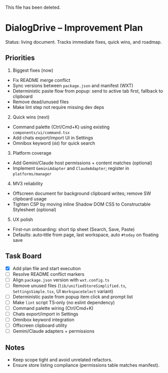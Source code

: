 This file has been deleted.
# DialogDrive – Improvement Plan

Status: living document. Tracks immediate fixes, quick wins, and roadmap.

## Priorities

1) Biggest fixes (now)
- Fix README merge conflict
- Sync versions between `package.json` and manifest (WXT)
- Deterministic paste flow from popup: send to active tab first, fallback to clipboard
- Remove dead/unused files
- Make lint step not require missing dev deps

2) Quick wins (next)
- Command palette (Ctrl/Cmd+K) using existing `components/ui/command.tsx`
- Add chats export/import UI in Settings
- Omnibox keyword (`dd`) for quick search

3) Platform coverage
- Add Gemini/Claude host permissions + content matches (optional)
- Implement `GeminiAdapter` and `ClaudeAdapter`; register in `platforms/manager`

4) MV3 reliability
- Offscreen document for background clipboard writes; remove SW clipboard usage
- Tighten CSP by moving inline Shadow DOM CSS to Constructable Stylesheet (optional)

5) UX polish
- First‑run onboarding: short tip sheet (Search, Save, Paste)
- Defaults: auto‑title from page, last workspace, auto `#today` on floating save

## Task Board

- [x] Add plan file and start execution
- [ ] Resolve README conflict markers
- [ ] Align `package.json` version with `wxt.config.ts`
- [ ] Remove unused files (`lib/unifiedStoreSimplified.ts`, `SettingsSimple.tsx`, UI `WorkspaceSelect` variant)
- [ ] Deterministic paste from popup item click and prompt list
- [ ] Make `lint` script TS‑only (no eslint dependency)
- [ ] Command palette wiring (Ctrl/Cmd+K)
- [ ] Chats export/import in Settings
- [ ] Omnibox keyword integration
- [ ] Offscreen clipboard utility
- [ ] Gemini/Claude adapters + permissions

## Notes

- Keep scope tight and avoid unrelated refactors.
- Ensure store listing compliance (permissions table matches manifest).

